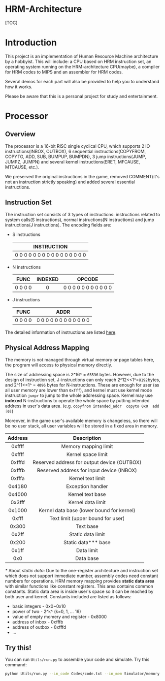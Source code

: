 # HRM-Architecture

[TOC]

# Introduction

This project is an implementation of Human Resource Machine architecture by a hobbyist. This will include: a CPU based on HRM instruction set, an operating system running on the HRM-architecture CPU(maybe), a compiler for HRM codes to MIPS and an assembler for HRM codes.

Several demos for each part will also be provided to help you to understand how it works.

Please be aware that this is a personal project for study and entertainment.

# Processor

## Overview

The processor is a 16-bit RISC single cyclical CPU, which supports 2 IO instructions(INBOX, OUTBOX), 6 sequential instructions(COPYFROM, COPYTO, ADD, SUB, BUMPUP, BUMPDN), 3 jump instructions(JUMP, JUMPZ, JUMPN) and several kernel instructions(ERET, MFCAUSE, MTCAUSE, etc.).

We preserved the original instructions in the game, removed COMMENT(it's not an instruction strictly speaking) and added several essential instructions.

## Instruction Set

The instruction set consists of 3 types of instructions: instructions related to system calls(S instructions), normal instructions(N instructions) and jump instructions(J instructions). The encoding fields are:

* S instructions

  |           INSTRUCTION           |
  | :-----------------------------: |
  | 0 0 0 0 0 0 0 0 0 0 0 0 0 0 0 0 |

* N instructions

  |  FUNC   | INDEXED |        OPCODE         |
  | :-----: | :-----: | :-------------------: |
  | 0 0 0 0 |    0    | 0 0 0 0 0 0 0 0 0 0 0 |

* J instructions

  |  FUNC   |          ADDR           |
  | :-----: | :---------------------: |
  | 0 0 0 0 | 0 0 0 0 0 0 0 0 0 0 0 0 |

The detailed information of instructions are listed [here](Documentation/instruction-set.md).

## Physical Address Mapping

The memory is not managed through virtual memory or page tables here, the program will access to physical memory directly. 

The size of addressing space is 2^16^ = `65536` bytes. However, due to the design of instruction set, J-instructions can only reach 2^12<<1^=`8192`bytes, and 2^11<<1^ = `4096` bytes for N-instructions. These are enough for user (as all user memory are lower than `0xfff`), and kernel must use kernel mode instruction `jumpr` to jump to the whole addressing space. Kernel may use **indexed** N-instructions to operate the whole space by putting intended address in user's data area. (e.g. `copyfrom intended_addr  copyto 0x0  add [0]`)

Moreover, in the game user's available memory is changeless, so there will be no user stack, all user variables will be stored in a fixed area in memory.

| Address |                 Description                 |
| :-----: | :-----------------------------------------: |
| 0xffff  |            Memory mapping limit             |
| 0xffff  |             Kernel space limit              |
| 0xfffd  | Reserved address for output device (OUTBOX) |
| 0xfffb  |  Reserved address for input device (INBOX)  |
| 0xfffa  |              Kernel text limit              |
| 0x4180  |              Exception handler              |
| 0x4000  |              Kernel text base               |
| 0x3fff  |              Kernel data limit              |
| 0x1000  |  Kernel data base (lower bound for kernel)  |
|  0xfff  |      Text limit (upper bound for user)      |
|  0x300  |                  Text base                  |
|  0x2ff  |              Static data limit              |
|  0x200  |            Static data*\** base             |
|  0x1ff  |                 Data limit                  |
|   0x0   |                  Data base                  |



*\** About *static data*: Due to the one-register architecture and instruction set which does not support immediate number, assembly codes need constant numbers for operations. HRM memory mapping provides **static data area** with similar functions like constant registers. This area contains common constants.  Static data area is inside user's space so it can be reached by both user and kernel. Constants included are listed as follows:

* basic integers - 0x0~0x10
* power of two  - 2^k^ (k=0, 1, ... 16) 
* value of empty momery and register - 0x8000
* address of inbox - 0xfffb
* address of outbox - 0xfffd
* ...



## Try this!

You can run `Utils/run.py`  to assemble your code and simulate. Try this command:

``` bash
python Utils/run.py --in_code Codes/code.txt --in_mem Simulator/memory.txt --out_log Simulator/simulator_log.txt
```

